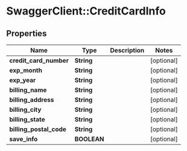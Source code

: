 # SwaggerClient::CreditCardInfo

## Properties
Name | Type | Description | Notes
------------ | ------------- | ------------- | -------------
**credit_card_number** | **String** |  | [optional] 
**exp_month** | **String** |  | [optional] 
**exp_year** | **String** |  | [optional] 
**billing_name** | **String** |  | [optional] 
**billing_address** | **String** |  | [optional] 
**billing_city** | **String** |  | [optional] 
**billing_state** | **String** |  | [optional] 
**billing_postal_code** | **String** |  | [optional] 
**save_info** | **BOOLEAN** |  | [optional] 


